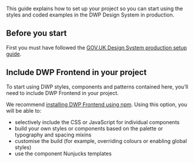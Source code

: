 This guide explains how to set up your project so you can start using the styles and coded examples in the DWP Design System in production.

## Before you start

First you must have followed the [GOV.UK Design System production setup guide](https://design-system.service.gov.uk/get-started/production/).


## Include DWP Frontend in your project

To start using DWP styles, components and patterns contained here, you’ll need to include DWP Frontend in your project.

We recommend [installing DWP Frontend using npm](). Using this option, you will be able to:

- selectively include the CSS or JavaScript for individual components
- build your own styles or components based on the palette or typography and spacing mixins
- customise the build (for example, overriding colours or enabling global styles)
- use the component Nunjucks templates